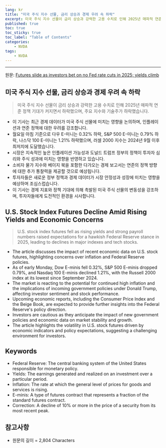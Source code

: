 ```yaml
---
lang: kr
title: "미국 주식 지수 선물, 금리 상승과 경제 우려 속 하락"
excerpt: 미국 주식 지수 선물이 금리 상승과 강력한 고용 수치로 인해 2025년 매파적 연준 정책 기대가 커지면서 하락했으며, 주요 지수와 기술주가 하락했습니다.
published: true
toc: true
toc_sticky: true
toc_label: "Table of Contents"
categories:
    - NVDA
tags:
    - NVDA
---
```


---

  원문: [Futures slide as investors bet on no Fed rate cuts in 2025; yields climb](https://www.investing.com/news/economy-news/futures-slide-as-investors-bet-on-no-fed-rate-cuts-in-2025-yields-climb-3808729)

## 미국 주식 지수 선물, 금리 상승과 경제 우려 속 하락

> 미국 주식 지수 선물이 금리 상승과 강력한 고용 수치로 인해 2025년 매파적 연준 정책 기대가 커지면서 하락했으며, 주요 지수와 기술주가 하락했습니다.


- 이 기사는 최근 경제 데이터가 미국 주식 선물에 미치는 영향을 논의하며, 인플레이션과 연준 정책에 대한 우려를 강조합니다.
- 월요일 아침 기준으로 다우 E-미니는 0.32% 하락, S&P 500 E-미니는 0.79% 하락, 나스닥 100 E-미니는 1.21% 하락했으며, 러셀 2000 지수는 2024년 9월 이후 최저치에 도달했습니다.
- 시장은 지속적인 높은 인플레이션 가능성과 도널드 트럼프 정부의 정책이 투자자 심리와 주식 성과에 미치는 영향을 반영하고 있습니다.
- 소비자 물가 지수와 베이지 북을 포함한 다가오는 경제 보고서는 연준의 정책 방향에 대한 추가 통찰력을 제공할 것으로 예상됩니다.
- 투자자들은 새로운 정부 정책과 경제 데이터가 시장 안정성과 성장에 미치는 영향을 예상하며 조심스럽습니다.
- 이 기사는 경제 지표와 정책 기대에 의해 촉발된 미국 주식 선물의 변동성을 강조하며, 투자자들에게 도전적인 환경을 시사합니다.

## U.S. Stock Index Futures Decline Amid Rising Yields and Economic Concerns

> U.S. stock index futures fell as rising yields and strong payroll numbers raised expectations for a hawkish Federal Reserve stance in 2025, leading to declines in major indexes and tech stocks.


- The article discusses the impact of recent economic data on U.S. stock futures, highlighting concerns over inflation and Federal Reserve policies.
- As of early Monday, Dow E-minis fell 0.32%, S&P 500 E-minis dropped 0.79%, and Nasdaq 100 E-minis declined 1.21%, with the Russell 2000 index at its lowest since September 2024.
- The market is reacting to the potential for continued high inflation and the implications of incoming government policies under Donald Trump, affecting investor sentiment and stock performance.
- Upcoming economic reports, including the Consumer Price Index and the Beige Book, are expected to provide further insights into the Federal Reserve's policy direction.
- Investors are cautious as they anticipate the impact of new government policies and economic data on market stability and growth.
- The article highlights the volatility in U.S. stock futures driven by economic indicators and policy expectations, suggesting a challenging environment for investors.

## Keywords

- Federal Reserve: The central banking system of the United States responsible for monetary policy.
- Yields: The earnings generated and realized on an investment over a particular period.
- Inflation: The rate at which the general level of prices for goods and services is rising.
- E-minis: A type of futures contract that represents a fraction of the standard futures contract.
- Correction: A decline of 10% or more in the price of a security from its most recent peak.

## 참고사항

- 원문의 길이 = 2,804 Characters

